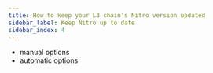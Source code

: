 ```yaml
---
title: How to keep your L3 chain's Nitro version updated
sidebar_label: Keep Nitro up to date
sidebar_index: 4
---
```


 - manual options
 - automatic options